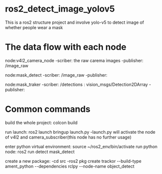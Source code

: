 # ros2_detect_image_yolov5
This is a ros2 structure project and involve yolo-v5 to detect image of whether people wear a mask

# The data flow with each node
node:v4l2_camera_node
-scriber: the raw carema images
-publisher: /image_raw

node:mask_detect
-scriber: /image_raw
-publisher: 

node:mask_traker
-scriber: /detections : vision_msgs/Detection2DArray
-publisher: 

# Common commands
build the whole project: colcon build

run launch: ros2 launch bringup launch.py
-launch.py will activate the node of v4l2 and camera_subscriber(this node has no further usage)

enter python virtual environment: source ~/ros2_env/bin/activate
run python node: ros2 run detect mask_detect

create a new package: 
-cd src
-ros2 pkg create trackor --build-type ament_python --dependencies rclpy --node-name object_detect 
